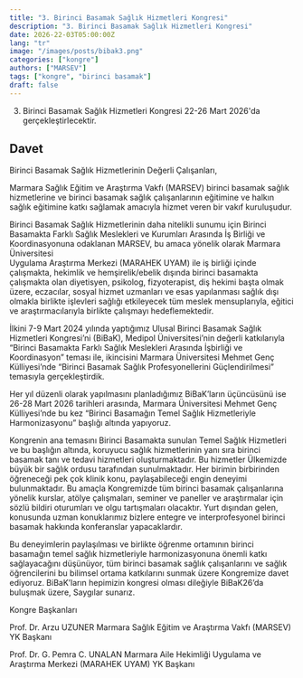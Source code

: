 ```yaml
---
title: "3. Birinci Basamak Sağlık Hizmetleri Kongresi"
description: "3. Birinci Basamak Sağlık Hizmetleri Kongresi"
date: 2026-22-03T05:00:00Z
lang: "tr"
image: "/images/posts/bibak3.png"
categories: ["kongre"]
authors: ["MARSEV"]
tags: ["kongre", "birinci basamak"]
draft: false
---
```


3. Birinci Basamak Sağlık Hizmetleri Kongresi 22-26 Mart 2026'da gerçekleştirlecektir.

## Davet

Birinci Basamak Sağlık Hizmetlerinin Değerli Çalışanları,

Marmara Sağlık Eğitim ve Araştırma Vakfı (MARSEV) birinci basamak sağlık hizmetlerine ve birinci basamak sağlık çalışanlarının eğitimine ve halkın sağlık eğitimine katkı sağlamak amacıyla hizmet veren bir vakıf kuruluşudur.

Birinci Basamak Sağlık Hizmetlerinin daha nitelikli sunumu için Birinci Basamakta Farklı Sağlık Meslekleri ve Kurumları Arasında İş Birliği ve Koordinasyonuna odaklanan MARSEV, bu amaca yönelik olarak Marmara Üniversitesi  
Uygulama Araştırma Merkezi (MARAHEK UYAM) ile iş birliği içinde çalışmakta, hekimlik ve hemşirelik/ebelik dışında birinci basamakta çalışmakta olan diyetisyen, psikolog, fizyoterapist, diş hekimi başta olmak üzere, eczacılar, sosyal hizmet uzmanları ve esas yapılanması sağlık dışı olmakla birlikte işlevleri sağlığı etkileyecek tüm meslek mensuplarıyla, eğitici ve araştırmacılarıyla birlikte çalışmayı hedeflemektedir. 

İlkini 7-9 Mart 2024 yılında yaptığımız Ulusal Birinci Basamak Sağlık Hizmetleri Kongresi’ni (BiBaK), Medipol Üniversitesi’nin değerli katkılarıyla “Birinci Basamakta Farklı Sağlık Meslekleri Arasında İşbirliği ve Koordinasyon” teması ile, ikincisini Marmara Üniversitesi Mehmet Genç Külliyesi’nde “Birinci Basamak Sağlık Profesyonellerini Güçlendirilmesi” temasıyla gerçekleştirdik.

Her yıl düzenli olarak yapılmasını planladığımız BiBaK’ların üçüncüsünü ise 26-28 Mart 2026 tarihleri arasında, Marmara Üniversitesi Mehmet Genç Külliyesi’nde bu kez “Birinci Basamağın Temel Sağlık Hizmetleriyle Harmonizasyonu” başlığı altında yapıyoruz.

Kongrenin ana temasını Birinci Basamakta sunulan Temel Sağlık Hizmetleri ve bu başlığın altında, koruyucu sağlık hizmetlerinin yanı sıra birinci basamak tanı ve tedavi hizmetleri oluşturmaktadır. Bu hizmetler Ülkemizde büyük bir sağlık ordusu tarafından sunulmaktadır. Her birimin birbirinden öğreneceği pek çok klinik konu, paylaşabileceği engin deneyimi bulunmaktadır. Bu amaçla Kongremizde tüm birinci basamak çalışanlarına yönelik kurslar, atölye çalışmaları, seminer ve paneller ve araştırmalar için sözlü bildiri oturumları ve olgu tartışmaları olacaktır. Yurt dışından gelen, konusunda uzman konuklarımız bizlere entegre ve interprofesyonel birinci basamak hakkında konferanslar yapacaklardır. 

Bu deneyimlerin paylaşılması ve birlikte öğrenme ortamının birinci basamağın temel sağlık hizmetleriyle harmonizasyonuna önemli katkı sağlayacağını düşünüyor, tüm birinci basamak sağlık çalışanlarını ve sağlık öğrencilerini bu bilimsel ortama katkılarını sunmak üzere Kongremize davet ediyoruz.
BiBaK’ların hepimizin kongresi olması dileğiyle BiBaK26’da buluşmak üzere,
Saygılar sunarız.



Kongre Başkanları

Prof. Dr. Arzu UZUNER
Marmara Sağlık Eğitim ve Araştırma Vakfı (MARSEV) YK Başkanı


Prof. Dr. G. Pemra C. UNALAN
Marmara Aile Hekimliği Uygulama ve Araştırma Merkezi (MARAHEK UYAM) YK Başkanı
